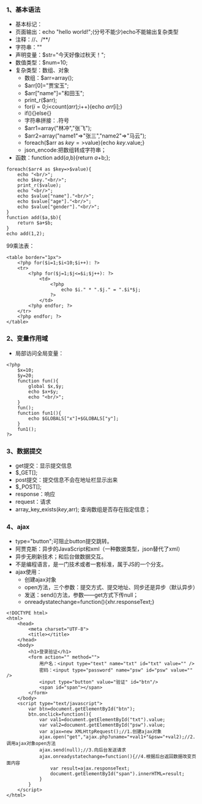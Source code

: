 ### 1、基本语法
- 基本标记：<?php...?>
- 页面输出：echo "hello world!";(分号不能少)echo不能输出复杂类型
- 注释：//、/**/
- 字符串：""
- 声明变量：$str="今天好像过秋天！";
- 数值类型：$num=10;
- 复杂类型：数组、对象
  - 数组：$arr=array();
  - $arr[0]="贾宝玉";
  - $arr["name"]="和田玉";
  - print_r($arr);
  - for($i=0;$i<count($arr);$i++){echo $arr[$i];}
  - if(){}else{}
  - 字符串拼接：.符号
  - $arr1=array("林冲","张飞");
  - $arr2=array("name1"=>"张三","name2"=>"马云");
  - foreach($arr as $key=>$value){echo $key.$value;}
  - json_encode:把数组转成字符串；
- 函数：function add($a,$b){return $a+$b;};

```
foreach($arr4 as $key=>$value){
	echo "<br/>";
	echo $key."<br/>";
	print_r($value);
	echo "<br/>";
	echo $value["name"]."<br/>";
	echo $value["age"]."<br/>";
	echo $value["gender"]."<br/>";
}
function add($a,$b){
	return $a+$b;
}
echo add(1,2);
```
99乘法表：

```
<table border="1px">
	<?php for($i=1;$i<10;$i++): ?>
	<tr>
		<?php for($j=1;$j<=$i;$j++): ?>
			<td>
				<?php 
					echo $i." * ".$j." = ".$i*$j;
				?>
			</td>
		<?php endfor; ?>
	</tr>
	<?php endfor; ?>
</table>

```

### 2、变量作用域
- 局部访问全局变量：
```
<?php
	$x=10;
	$y=20;
	function fun(){
		global $x,$y;
		echo $x+$y;
		echo "<br/>";
	}
	fun();
	function fun1(){
		echo $GLOBALS["x"]+$GLOBALS["y"];
	}
	fun1();
?>
```
### 3、数据提交
- get提交：显示提交信息
- $_GET[];
- post提交：提交信息不会在地址栏显示出来
- $_POST[];
- response：响应
- request：请求
- array_key_exists($key,$arr); 查询数组是否存在指定信息；

### 4、ajax
- type="button";可阻止button提交跳转。
- 阿贾克斯：异步的JavaScript和xml（一种数据类型，json替代了xml）
- 异步无刷新技术；和后台做数据交互。
- 不是编程语言，是一门技术或者一套标准，属于JS的一个分支。
- ajax使用：
  - 创建ajax对象
  - open方法，三个参数：提交方式、提交地址、同步还是异步（默认异步）
  - 发送：send()方法，参数——get方式下传null；
  - onreadystatechange=function(){xhr.responseText;}

```
<!DOCTYPE html>
<html>
	<head>
		<meta charset="UTF-8">
		<title></title>
	</head>
	<body>
		<h1>登录验证</h1>
		<form action="" method="">
			用户名：<input type="text" name="txt" id="txt" value="" />
			密码：<input type="password" name="psw" id="psw" value="" />
			<input type="button" value="验证" id="btn"/>
			<span id="span"></span>
		</form>
	</body>
	<script type="text/javascript">
		var btn=document.getElementById("btn");
		btn.onclick=function(){
			var val1=document.getElementById("txt").value;
			var val2=document.getElementById("psw").value;
			var ajax=new XMLHttpRequest();//1.创建ajax对象
			ajax.open("get","ajax.php?uname="+val1+"&psw="+val2);//2.调用ajax对象open方法
			ajax.send(null);//3.向后台发送请求
			ajax.onreadystatechange=function(){//4.根据后台返回数据改变页面内容
				var result=ajax.responseText;
				document.getElementById("span").innerHTML=result;				
			}			
		}
	</script>
</html>

```